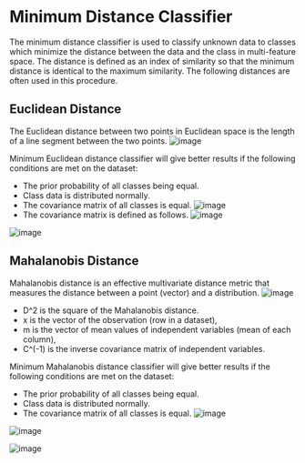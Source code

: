 # Minimum Distance Classifier
The minimum distance classifier is used to classify unknown data to classes which minimize the distance between the data and the class in multi-feature space. The distance is defined as an index of similarity so that the minimum distance is identical to the maximum similarity. The following distances are often used in this procedure.

## Euclidean Distance
The Euclidean distance between two points in Euclidean space is the length of a line segment between the two points.
![image](https://user-images.githubusercontent.com/23229539/152847389-eb4e8306-0dc0-4bf1-9757-8f4bd41f8db4.png)

Minimum Euclidean distance classifier will give better results if the following conditions are met on the dataset:
- The prior probability of all classes being equal.
- Class data is distributed normally.
- The covariance matrix of all classes is equal.  ![image](https://user-images.githubusercontent.com/23229539/152849385-bc5ac5d7-bdb0-42a5-930b-84f8b4c0a430.png)
- The covariance matrix is defined as follows.  ![image](https://user-images.githubusercontent.com/23229539/152849556-1e77dc41-8afa-4e31-ac9a-d1ed05b043ae.png)

![image](https://user-images.githubusercontent.com/23229539/152850143-cb971ad7-c08c-4365-a9b5-809561768b8f.png)

## Mahalanobis Distance
Mahalanobis distance is an effective multivariate distance metric that measures the distance between a point (vector) and a distribution.
![image](https://user-images.githubusercontent.com/23229539/152848357-908ace88-b20a-4c36-8210-e18bb5e08c63.png)
 - D^2        is the square of the Mahalanobis distance. 
 - x          is the vector of the observation (row in a dataset), 
 - m          is the vector of mean values of independent variables (mean of each column), 
 - C^(-1)     is the inverse covariance matrix of independent variables.

Minimum Mahalanobis distance classifier will give better results if the following conditions are met on the dataset:
- The prior probability of all classes being equal.
- Class data is distributed normally.
- The covariance matrix of all classes is equal.  ![image](https://user-images.githubusercontent.com/23229539/152849385-bc5ac5d7-bdb0-42a5-930b-84f8b4c0a430.png)

![image](https://user-images.githubusercontent.com/23229539/152851276-6116a32e-800c-4ddf-9e53-5beca7407380.png)


![image](https://user-images.githubusercontent.com/23229539/152848539-ffd42bf2-1e02-43f0-b21a-ecd0e2b49955.png)
